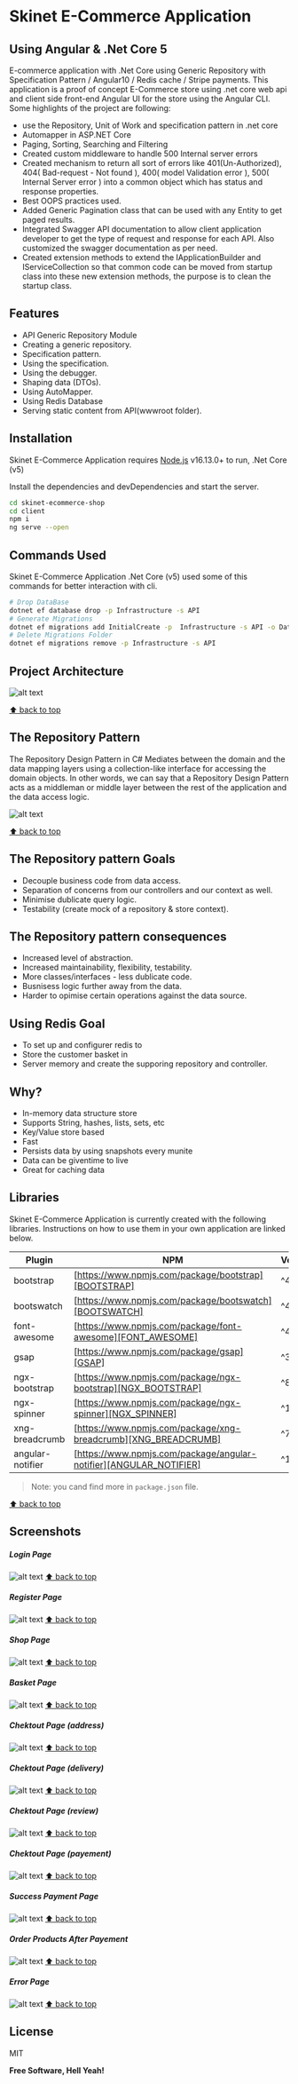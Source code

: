 # Skinet E-Commerce Application
## Using Angular & .Net Core 5

E-commerce application with .Net Core using Generic Repository with Specification Pattern / Angular10 / Redis cache / Stripe payments.
This application is a proof of concept E-Commerce store using .net core web api and client side front-end Angular UI for the store using the Angular CLI. Some highlights of the project are following:

- use the Repository, Unit of Work and specification pattern in .net core
- Automapper in ASP.NET Core
- Paging, Sorting, Searching and Filtering
- Created custom middleware to handle 500 Internal server errors
- Created mechanism to return all sort of errors like 401(Un-Authorized), 404( Bad-request - Not found ), 400( model Validation error ), 500( Internal Server error ) into a common object which has status and response properties.
- Best OOPS practices used.
- Added Generic Pagination class that can be used with any Entity to get paged results.
- Integrated Swagger API documentation to allow client application developer to get the type of request and response for each API. Also customized the swagger documentation as per need.
- Created extension methods to extend the IApplicationBuilder and IServiceCollection so that common code can be moved from startup class into these new extension methods, the purpose is to clean the startup class.

## Features
- API Generic Repository Module
- Creating a generic repository.
- Specification pattern.
- Using the specification.
- Using the debugger.
- Shaping data (DTOs).
- Using AutoMapper.
- Using Redis Database
- Serving static content from API(wwwroot folder).

## Installation

Skinet E-Commerce Application requires [Node.js](https://nodejs.org/) v16.13.0+ to run, .Net Core (v5)

Install the dependencies and devDependencies and start the server.

```sh
cd skinet-ecommerce-shop
cd client
npm i
ng serve --open
```

## Commands Used

Skinet E-Commerce Application .Net Core (v5) used some of this commands for better interaction with cli.

```sh
# Drop DataBase
dotnet ef database drop -p Infrastructure -s API
# Generate Migrations
dotnet ef migrations add InitialCreate -p  Infrastructure -s API -o Data/Migrations
# Delete Migrations Folder
dotnet ef migrations remove -p Infrastructure -s API
```

## Project Architecture
![alt text](https://i55.servimg.com/u/f55/13/79/70/03/115.png "project architecture")

[⬆ back to top](#skinet-e-commerce-application)

## The Repository Pattern
The Repository Design Pattern in C# Mediates between the domain and the data mapping layers using a collection-like interface for accessing the domain objects. In other words, we can say that a Repository Design Pattern acts as a middleman or middle layer between the rest of the application and the data access logic.

![alt text](https://i55.servimg.com/u/f55/13/79/70/03/014.png "the repository pattern")

[⬆ back to top](#skinet-e-commerce-application)

## The Repository pattern Goals
- Decouple business code from  data access.
- Separation of concerns from our controllers and our context as well.
- Minimise dublicate query logic.
- Testability (create mock of a repository & store context).

## The Repository pattern consequences
- Increased level of abstraction.
- Increased maintainability, flexibility, testability.
- More classes/interfaces - less dublicate code.
- Busnisess logic further away from the data.
- Harder to opimise certain operations against the data source.

## Using Redis Goal
- To set up and configurer redis to
- Store the customer basket in 
- Server memory and create the supporing repository and controller.

## Why?
- In-memory data structure store
- Supports String, hashes, lists, sets, etc
- Key/Value store based
- Fast
- Persists data by using snapshots every munite
- Data can be giventime to live
- Great for caching data

## Libraries

Skinet E-Commerce Application is currently created with the following libraries.
Instructions on how to use them in your own application are linked below.

| Plugin | NPM | Version |
| ------ | ------ | ------ |
| bootstrap | [https://www.npmjs.com/package/bootstrap][BOOTSTRAP] | ^4.6.0
| bootswatch | [https://www.npmjs.com/package/bootswatch][BOOTSWATCH] | ^4.6.0
| font-awesome | [https://www.npmjs.com/package/font-awesome][FONT_AWESOME] | ^4.7.0
| gsap | [https://www.npmjs.com/package/gsap][GSAP] | ^3.10.4
| ngx-bootstrap | [https://www.npmjs.com/package/ngx-bootstrap][NGX_BOOTSTRAP] | ^8.0.0
| ngx-spinner | [https://www.npmjs.com/package/ngx-spinner][NGX_SPINNER] | ^13.0.0
| xng-breadcrumb | [https://www.npmjs.com/package/xng-breadcrumb][XNG_BREADCRUMB] | ^7.2.0
| angular-notifier | [https://www.npmjs.com/package/angular-notifier][ANGULAR_NOTIFIER] | ^11.0.0

> Note:  you cand find more in `package.json` file.

[⬆ back to top](#skinet-e-commerce-application)

## Screenshots
##### Login Page
![alt text](https://i55.servimg.com/u/f55/13/79/70/03/213.png "login page")
[⬆ back to top](#skinet-e-commerce-application)

##### Register Page
![alt text](https://i55.servimg.com/u/f55/13/79/70/03/313.png "register page")
[⬆ back to top](#skinet-e-commerce-application)

##### Shop Page
![alt text](https://i55.servimg.com/u/f55/13/79/70/03/413.png "shop page")
[⬆ back to top](#skinet-e-commerce-application)

##### Basket Page
![alt text](https://i55.servimg.com/u/f55/13/79/70/03/513.png "basket page")
[⬆ back to top](#skinet-e-commerce-application)

##### Chektout Page (address)
![alt text](https://i55.servimg.com/u/f55/13/79/70/03/613.png "chektout page address")
[⬆ back to top](#skinet-e-commerce-application)

##### Chektout Page (delivery)
![alt text](https://i55.servimg.com/u/f55/13/79/70/03/711.png "chektout page delivery")
[⬆ back to top](#skinet-e-commerce-application)

##### Chektout Page (review)
![alt text](https://i55.servimg.com/u/f55/13/79/70/03/810.png "chektout page review")
[⬆ back to top](#skinet-e-commerce-application)

##### Chektout Page (payement)
![alt text](https://i55.servimg.com/u/f55/13/79/70/03/912.png "chektout page payement")
[⬆ back to top](#skinet-e-commerce-application)

##### Success Payment Page
![alt text](https://i55.servimg.com/u/f55/13/79/70/03/1011.png "success payment  page")
[⬆ back to top](#skinet-e-commerce-application)

##### Order Products After Payement
![alt text](https://i55.servimg.com/u/f55/13/79/70/03/1110.png "order products after payement")
[⬆ back to top](#skinet-e-commerce-application)

##### Error Page
![alt text](https://i55.servimg.com/u/f55/13/79/70/03/1210.png "error page")
[⬆ back to top](#skinet-e-commerce-application)

## License

MIT

**Free Software, Hell Yeah!**

[//]: # (These are reference links used in the body of this note and get stripped out when the markdown processor does its job. There is no need to format nicely because it shouldn't be seen. Thanks SO - http://stackoverflow.com/questions/4823468/store-comments-in-markdown-syntax)

[dill]: <https://github.com/joemccann/dillinger>
[git-repo-url]: <https://github.com/joemccann/dillinger.git>
[john gruber]: <http://daringfireball.net>
[df1]: <http://daringfireball.net/projects/markdown/>
[markdown-it]: <https://github.com/markdown-it/markdown-it>
[Ace Editor]: <http://ace.ajax.org>
[node.js]: <http://nodejs.org>
[Twitter Bootstrap]: <http://twitter.github.com/bootstrap/>
[jQuery]: <http://jquery.com>
[@tjholowaychuk]: <http://twitter.com/tjholowaychuk>
[express]: <http://expressjs.com>
[AngularJS]: <http://angularjs.org>
[Gulp]: <http://gulpjs.com>

[BOOTSTRAP]: <https://www.npmjs.com/package/bootstrap>
[BOOTSWATCH]: <https://www.npmjs.com/package/bootswatch>
[FONT_AWESOME]: <https://www.npmjs.com/package/font-awesome>
[GSAP]: <https://www.npmjs.com/package/gsap>
[NGX_BOOTSTRAP]: <https://www.npmjs.com/package/ngx-bootstrap>
[NGX_SPINNER]: <https://www.npmjs.com/package/ngx-spinner>
[XNG_BREADCRUMB]: <https://www.npmjs.com/package/xng-breadcrumb>
[ANGULAR_NOTIFIER]: <https://www.npmjs.com/package/angular-notifier>
